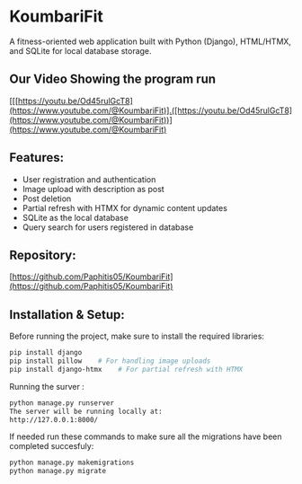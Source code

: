 # KoumbariFit

A fitness-oriented web application built with Python (Django), HTML/HTMX, and SQLite for local database storage.

## Our Video Showing the program run

[[[https://youtu.be/Od45rulGcT8](https://www.youtube.com/@KoumbariFit)].([https://youtu.be/Od45rulGcT8](https://www.youtube.com/@KoumbariFit))](https://www.youtube.com/@KoumbariFit)
## Features:
- User registration and authentication
- Image upload with description as post
- Post deletion
- Partial refresh with HTMX for dynamic content updates
- SQLite as the local database
- Query search for users registered in database
## Repository:
[https://github.com/Paphitis05/KoumbariFit](https://github.com/Paphitis05/KoumbariFit)

## Installation & Setup:

Before running the project, make sure to install the required libraries:

```bash
pip install django
pip install pillow    # For handling image uploads
pip install django-htmx    # For partial refresh with HTMX
```
Running the surver : 
```bash
python manage.py runserver
The server will be running locally at:
http://127.0.0.1:8000/
```
If needed run these commands to make sure all the migrations have been completed succesfuly:
```bash
python manage.py makemigrations
python manage.py migrate

